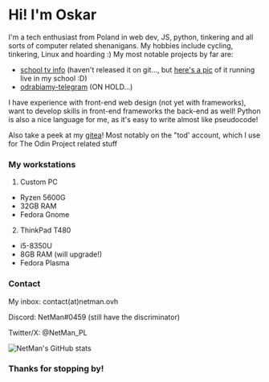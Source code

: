 # Hi! I'm Oskar
I'm a tech enthusiast from Poland  in web dev, JS, python, tinkering and all sorts of computer related shenanigans.
My hobbies include cycling, tinkering,  Linux and hoarding :)
My most notable projects by far are:
* [school tv info](https://tv-showcase.638626.xyz/) (haven't released it on git..., but [here's a pic](https://netman.ovh/tvshowcase.jpg) of it running live in my school :D) 
* [odrabiamy-telegram](https://github.com/netman134/odrabiamy-telegram/) (ON HOLD...)

I have experience with front-end web design (not yet with frameworks), want to develop skills in front-end frameworks the back-end as well!
Python is also a nice language for me, as it's easy to write almost like pseudocode!

Also take a peek at my [gitea](https://git.638626.xyz/)! Most notably on the "tod' account, which I use for The Odin Project related stuff

### My workstations
1. Custom PC
  * Ryzen 5600G
  * 32GB RAM
  * Fedora Gnome
2. ThinkPad T480
  * i5-8350U
  * 8GB RAM (will upgrade!)
  * Fedora Plasma

### Contact
My inbox: contact(at)netman.ovh

Discord: NetMan#0459 (still have the discriminator)

Twitter/X: @NetMan_PL

![NetMan's GitHub stats](https://github-readme-stats.vercel.app/api?username=netman134&show_icons=true&theme=transparent)

### Thanks for stopping by!
